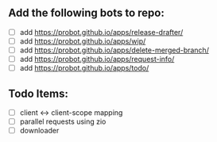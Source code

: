 ## Add the following bots to repo:

- [ ] add https://probot.github.io/apps/release-drafter/ 
- [ ] add https://probot.github.io/apps/wip/
- [ ] add https://probot.github.io/apps/delete-merged-branch/
- [ ] add https://probot.github.io/apps/request-info/
- [ ] add https://probot.github.io/apps/todo/

## Todo Items:
- [ ] client <-> client-scope mapping
- [ ] parallel requests using zio
- [ ] downloader
